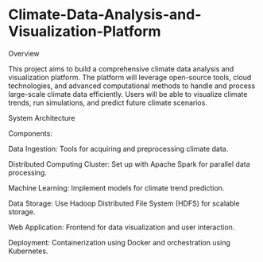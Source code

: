 # Climate-Data-Analysis-and-Visualization-Platform

Overview

This project aims to build a comprehensive climate data analysis and visualization platform. The platform will leverage open-source tools, cloud technologies, and advanced computational methods to handle and process large-scale climate data efficiently. Users will be able to visualize climate trends, run simulations, and predict future climate scenarios.

System Architecture

Components:


Data Ingestion: Tools for acquiring and preprocessing climate data.

Distributed Computing Cluster: Set up with Apache Spark for parallel data processing.

Machine Learning: Implement models for climate trend prediction.

Data Storage: Use Hadoop Distributed File System (HDFS) for scalable storage.

Web Application: Frontend for data visualization and user interaction.

Deployment: Containerization using Docker and orchestration using Kubernetes.
